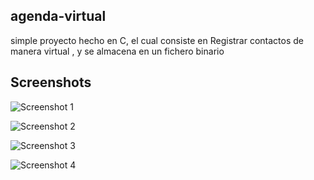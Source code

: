## agenda-virtual
simple proyecto hecho en C, el cual consiste en Registrar contactos de manera virtual , y se almacena en un fichero binario

## Screenshots

![Screenshot 1](http://telematico-tools.azurewebsites.net/cloud/c/AgendaVirtual/1.png)

![Screenshot 2](http://telematico-tools.azurewebsites.net/cloud/c/AgendaVirtual/2.png)

![Screenshot 3](http://telematico-tools.azurewebsites.net/cloud/c/AgendaVirtual/3.png)

![Screenshot 4](http://telematico-tools.azurewebsites.net/cloud/c/AgendaVirtual/4.png)

